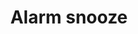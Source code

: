---
title: Alarm snooze
tags: ["alarm", "snooze"]
icon: alarm-snooze
svg: '<svg xmlns="http://www.w3.org/2000/svg" width="24" height="24" fill="none" viewBox="0 0 24 24" stroke-width="1.5" stroke-linecap="round" stroke-linejoin="round" stroke="currentColor"><path d="M3 5.231 6.15 3M21 5.231 17.85 3"/><circle cx="12" cy="13" r="8"/><path d="M10.75 11h2.5l-2.5 4h2.5"/></svg>'
---